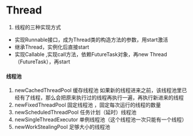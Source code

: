 # Thread

1) 线程的三种实现方式

- 实现Runnable接口，成为Thread类的构造方法的参数，用start激活
- 继承Thread，实例化后直接start
- 实现Callable ,实现call方法，依赖FutureTask对象，再new Thread（FutureTask），再start



#### 线程池

1) newCachedThreadPool 缓存线程池  如果新的线程进来之前，该线程池里已经有了线程，那么会把原来执行过的线程再执行一遍，再执行新进来的线程
2) newFixedThreadPool 固定线程池  ，固定每次运行的线程的数量
3) newScheduledThreadPool 任务计划（延时）线程池
4) newSingleThreadExecutor 单例线程池（这个线程池一次只能有一个线程）
5) newWorkStealingPool   足够大小的线程池

